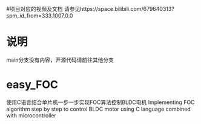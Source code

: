 #项目对应的视频及文档
请参见https://space.bilibili.com/679640313?spm_id_from=333.1007.0.0
# 说明
main分支没有内容，开源代码请前往其他分支
# easy_FOC
 使用C语言结合单片机一步一步实现FOC算法控制BLDC电机 Implementing FOC algorithm step by step to control BLDC motor using C language combined with microcontroller
